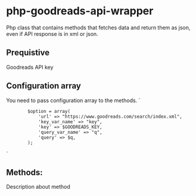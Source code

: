 # php-goodreads-api-wrapper
Php class that contains methods that fetches data and return them as json, even if API response is in xml or json.

## Prequistive
Goodreads API key

## Configuration array
You need to pass configuration array to the methods.
`

            $option = array(
                'url' => "https://www.goodreads.com/search/index.xml",
                'key_var_name' => "key",
                'key' => $GOODREADS_KEY,
                'query_var_name' => "q",
                'query' => $q,
            );

`
## Methods:
Description about method